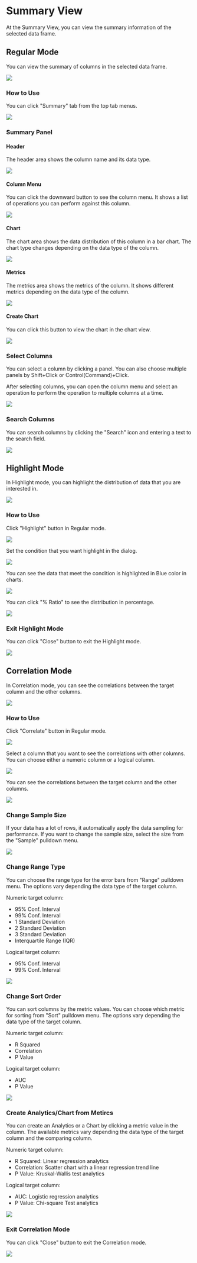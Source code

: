 # Summary View

At the Summary View, you can view the summary information of the selected data frame. 


## Regular Mode
You can view the summary of columns in the selected data frame. 

![](images/summary1.png)


### How to Use 

You can click "Summary" tab from the top tab menus. 

![](images/summary10.png)



### Summary Panel


#### Header 
The header area shows the column name and its data type.

![](images/summary7.png)


#### Column Menu
You can click the downward button to see the column menu. It shows a list of operations you can perform against this column. 

![](images/summary2.png)

#### Chart 
The chart area shows the data distribution of this column in a bar chart. The chart type changes depending on the data type of the column.

![](images/summary8.png)


#### Metrics
The metrics area shows the metrics of the column. It shows different metrics depending on the data type of the column.

![](images/summary9.png)

#### Create Chart 
You can click this button to view the chart in the chart view. 

![](images/summary6.png)





### Select Columns

You can select a column by clicking a panel. You can also choose multiple panels by Shift+Click or Control(Command)+Click. 

After selecting columns, you can open the column menu and select an operation to perform the operation to multiple columns at a time.

![](images/summary4.png)



### Search Columns 

You can search columns by clicking the "Search" icon and entering a text to the search field. 

![](images/summary5.png)


## Highlight Mode
In Highlight mode, you can highlight the distribution of data that you are interested in. 

![](images/hl3.png)



### How to Use 

Click "Highlight" button in Regular mode.

![](images/hl1.png)

Set the condition that you want highlight in the dialog. 

![](images/hl2.png)

You can see the data that meet the condition is highlighted in Blue color in charts. 

![](images/hl3.png)

You can click "% Ratio" to see the distribution in percentage. 

![](images/hl4.png)


### Exit Highlight Mode
You can click "Close" button to exit the Highlight mode.

![](images/hl5.png)




## Correlation Mode

In Correlation mode, you can see the correlations between the target column and the other columns.

![](images/cor2.png)


### How to Use 

Click "Correlate" button in Regular mode.

![](images/cor1.png)

Select a column that you want to see the correlations with other columns. You can choose either a numeric column or a logical column.

![](images/cor3.png)

You can see the correlations between the target column and the other columns.

![](images/cor2.png)


### Change Sample Size 

If your data has a lot of rows, it automatically apply the data sampling for performance. If you want to change the sample size, select the size from the "Sample" pulldown menu. 

![](images/cor4.png)


### Change Range Type 
You can choose the range type for the error bars from "Range" pulldown menu. The options vary depending the data type of the target column.

Numeric target column: 
* 95% Conf. Interval
* 99% Conf. Interval
* 1 Standard Deviation
* 2 Standard Deviation
* 3 Standard Deviation
* Interquartile Range (IQR)

Logical target column: 
* 95% Conf. Interval
* 99% Conf. Interval

![](images/cor5.png)



### Change Sort Order 

You can sort columns by the metric values. You can choose which metric for sorting from "Sort" pulldown menu. The options vary depending the data type of the target column.


Numeric target column: 
* R Squared
* Correlation 
* P Value 

Logical target column: 
* AUC
* P Value 

![](images/cor6.png)



### Create Analytics/Chart from Metircs

You can create an Analytics or a Chart by clicking a metric value in the column. The available metrics vary depending the data type of the target column and the comparing column.

Numeric target column: 
* R Squared: Linear regression analytics 
* Correlation: Scatter chart with a linear regression trend line  
* P Value: Kruskal-Wallis test analytics

Logical target column: 
* AUC: Logistic regression analytics
* P Value: Chi-square Test analytics


![](images/cor8.png)




### Exit Correlation Mode
You can click "Close" button to exit the Correlation mode.

![](images/cor7.png)
